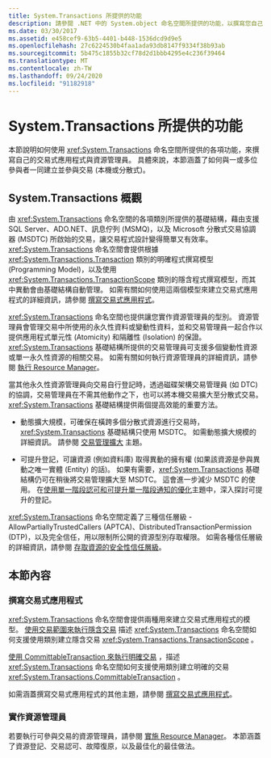 ```yaml
---
title: System.Transactions 所提供的功能
description: 請參閱 .NET 中的 System.object 命名空間所提供的功能，以撰寫您自己的交易應用程式和資源管理員。
ms.date: 03/30/2017
ms.assetid: e458cef9-63b5-4401-b448-1536dcd9d9e5
ms.openlocfilehash: 27c6224530b4faa1ada93db8147f9334f38b93ab
ms.sourcegitcommit: 5b475c1855b32cf78d2d1bbb4295e4c236f39464
ms.translationtype: MT
ms.contentlocale: zh-TW
ms.lasthandoff: 09/24/2020
ms.locfileid: "91182918"
---
```

# <a name="features-provided-by-systemtransactions"></a>System.Transactions 所提供的功能

本節說明如何使用 <xref:System.Transactions> 命名空間所提供的各項功能，來撰寫自己的交易式應用程式與資源管理員。 具體來說，本節涵蓋了如何與一或多位參與者一同建立並參與交易 (本機或分散式)。  
  
## <a name="overview-of-systemtransactions"></a>System.Transactions 概觀  

 由 <xref:System.Transactions> 命名空間的各項類別所提供的基礎結構，藉由支援 SQL Server、ADO.NET、訊息佇列 (MSMQ)，以及 Microsoft 分散式交易協調器 (MSDTC) 所啟始的交易，讓交易程式設計變得簡單又有效率。 <xref:System.Transactions> 命名空間會提供根據 <xref:System.Transactions.Transaction> 類別的明確程式撰寫模型 (Programming Model)，以及使用 <xref:System.Transactions.TransactionScope> 類別的隱含程式撰寫模型，而其中異動會由基礎結構自動管理。 如需有關如何使用這兩個模型來建立交易式應用程式的詳細資訊，請參閱 [撰寫交易式應用程式](writing-a-transactional-application.md)。  
  
 <xref:System.Transactions> 命名空間也提供讓您實作資源管理員的型別。 資源管理員會管理交易中所使用的永久性資料或變動性資料，並和交易管理員一起合作以提供應用程式單元性 (Atomicity) 和隔離性 (Isolation) 的保證。 <xref:System.Transactions> 基礎結構所提供的交易管理員可支援多個變動性資源或單一永久性資源的相關交易。 如需有關如何執行資源管理員的詳細資訊，請參閱 [執行 Resource Manager](implementing-a-resource-manager.md)。  
  
 當其他永久性資源管理員向交易自行登記時，透過磁碟架構交易管理員 (如 DTC) 的協調，交易管理員在不需其他動作之下，也可以將本機交易擴大至分散式交易。 <xref:System.Transactions> 基礎結構提供兩個提高效能的重要方法。  
  
- 動態擴大規模，可確保在橫跨多個分散式資源進行交易時，<xref:System.Transactions> 基礎結構只使用 MSDTC。 如需動態擴大規模的詳細資訊。 請參閱 [交易管理擴大](transaction-management-escalation.md) 主題。  
  
- 可提升登記，可讓資源 (例如資料庫) 取得異動的擁有權 (如果該資源是參與異動之唯一實體 (Entity) 的話)。 如果有需要，<xref:System.Transactions> 基礎結構仍可在稍後將交易管理擴大至 MSDTC。 這會進一步減少 MSDTC 的使用。 在[使用單一階段認可和可提升單一階段通知的優化](optimization-spc-and-promotable-spn.md)主題中，深入探討可提升的登記。  
  
 <xref:System.Transactions> 命名空間定義了三種信任層級 - AllowPartiallyTrustedCallers (APTCA)、DistributedTransactionPermission (DTP)，以及完全信任，用以限制所公開的資源型別存取權限。 如需各種信任層級的詳細資訊，請參閱 [存取資源的安全性信任層級](security-trust-levels-in-accessing-resources.md)。  
  
## <a name="in-this-section"></a>本節內容  
  
### <a name="writing-a-transactional-application"></a>撰寫交易式應用程式  

 <xref:System.Transactions> 命名空間會提供兩種用來建立交易式應用程式的模型。 [使用交易範圍來執行隱含交易](implementing-an-implicit-transaction-using-transaction-scope.md) 描述 <xref:System.Transactions> 命名空間如何支援使用類別建立隱含交易 <xref:System.Transactions.TransactionScope> 。  
  
 [使用 CommittableTransaction 來執行明確交易](implementing-an-explicit-transaction-using-committabletransaction.md) ，描述 <xref:System.Transactions> 命名空間如何支援使用類別建立明確的交易 <xref:System.Transactions.CommittableTransaction> 。  
  
 如需涵蓋撰寫交易式應用程式的其他主題，請參閱 [撰寫交易式應用程式](writing-a-transactional-application.md)。  
  
### <a name="implementing-a-resource-manager"></a>實作資源管理員  

 若要執行可參與交易的資源管理員，請參閱 [實施 Resource Manager](implementing-a-resource-manager.md)。 本節涵蓋了資源登記、交易認可、故障復原，以及最佳化的最佳做法。
